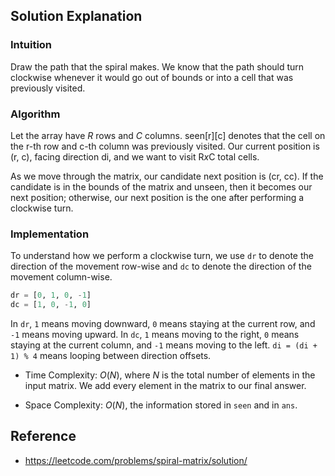 ## Solution Explanation

### Intuition

Draw the path that the spiral makes. We know that the path should turn clockwise whenever 
it would go out of bounds or into a cell that was previously visited.

### Algorithm

Let the array have $R$ rows and $C$ columns. $\text{seen[r][c]}$ denotes that the cell on the
$\text{r}$-th row and $\text{c}$-th column was previously visited. 
Our current position is $\text{(r, c)}$, facing direction $\text{di}$, 
and we want to visit $\text{R} x \text{C}$ total cells.

As we move through the matrix, our candidate next position is $\text{(cr, cc)}$. 
If the candidate is in the bounds of the matrix and unseen, then it becomes our next position; 
otherwise, our next position is the one after performing a clockwise turn.

### Implementation

To understand how we perform a clockwise turn, we use `dr` to denote the direction of the movement
row-wise and `dc` to denote the direction of the movement column-wise.

```python
dr = [0, 1, 0, -1]
dc = [1, 0, -1, 0]
```

In `dr`, `1` means moving downward, `0` means staying at the current row, and `-1` means moving upward.
In `dc`, `1` means moving to the right, `0` means staying at the current column, and `-1` means 
moving to the left. `di = (di + 1) % 4` means looping between direction offsets.

- Time Complexity: $O(N)$, where $N$ is the total number of elements in the input matrix. 
We add every element in the matrix to our final answer.

- Space Complexity: $O(N)$, the information stored in `seen` and in `ans`. 


## Reference

- https://leetcode.com/problems/spiral-matrix/solution/